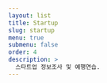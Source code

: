```yaml
---
layout: list
title: Startup
slug: startup
menu: true
submenu: false
order: 4
description: >
  스타트업 정보조사 및 예행연습.
---
```

